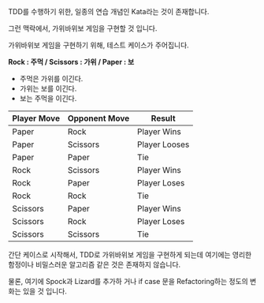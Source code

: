 TDD를 수행하기 위한, 일종의 연습 개념인 Kata라는 것이 존재합니다.

그런 맥락에서, 가위바위보 게임을 구현할 것 입니다.

가위바위보 게임을 구현하기 위해, 테스트 케이스가 주어집니다.

**Rock : 주먹 / Scissors : 가위 / Paper : 보**

- 주먹은 가위를 이긴다.
- 가위는 보를 이긴다.
- 보는 주먹을 이긴다.

| Player Move | Opponent Move | Result |
| --- | --- | --- |
| Paper | Rock | Player Wins |
| Paper | Scissors | Player Looses |
| Paper | Paper | Tie |
| Rock | Scissors | Player Wins |
| Rock | Paper | Player Loses |
| Rock | Rock | Tie |
| Scissors | Paper | Player Wins |
| Scissors | Rock | Player Loses |
| Scissors | Scissors | Tie |

간단 케이스로 시작해서, TDD로 가위바위보 게임을 구현하게 되는데 여기에는 영리한 함정이나 비밀스러운 알고리즘 같은 것은 존재하지 않습니다.

물론, 여기에 Spock과 Lizard를 추가하 거나 if case 문을 Refactoring하는 정도의 변화는 있을 것 입니다.